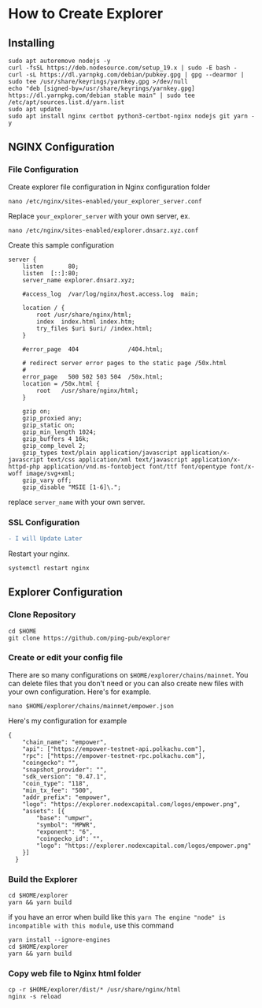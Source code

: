# How to Create Explorer
## Installing
```
sudo apt autoremove nodejs -y
curl -fsSL https://deb.nodesource.com/setup_19.x | sudo -E bash -
curl -sL https://dl.yarnpkg.com/debian/pubkey.gpg | gpg --dearmor | sudo tee /usr/share/keyrings/yarnkey.gpg >/dev/null
echo "deb [signed-by=/usr/share/keyrings/yarnkey.gpg] https://dl.yarnpkg.com/debian stable main" | sudo tee /etc/apt/sources.list.d/yarn.list
sudo apt update
sudo apt install nginx certbot python3-certbot-nginx nodejs git yarn -y 
```
## NGINX Configuration

### File Configuration
Create explorer file configuration in Nginx configuration folder
```
nano /etc/nginx/sites-enabled/your_explorer_server.conf
```
Replace `your_explorer_server` with your own server, ex.
```
nano /etc/nginx/sites-enabled/explorer.dnsarz.xyz.conf
```
Create this sample configuration
```
server {
    listen       80;
    listen  [::]:80;
    server_name explorer.dnsarz.xyz;

    #access_log  /var/log/nginx/host.access.log  main;

    location / {
        root /usr/share/nginx/html;
        index  index.html index.htm;
        try_files $uri $uri/ /index.html;
    }

    #error_page  404              /404.html;

    # redirect server error pages to the static page /50x.html
    #
    error_page   500 502 503 504  /50x.html;
    location = /50x.html {
        root   /usr/share/nginx/html;
    }

    gzip on;
    gzip_proxied any;
    gzip_static on;
    gzip_min_length 1024;
    gzip_buffers 4 16k;
    gzip_comp_level 2;
    gzip_types text/plain application/javascript application/x-javascript text/css application/xml text/javascript application/x-httpd-php application/vnd.ms-fontobject font/ttf font/opentype font/x-woff image/svg+xml;
    gzip_vary off;
    gzip_disable "MSIE [1-6]\.";
```
replace `server_name` with your own server.<br>
### SSL Configuration
```diff
- I will Update Later
```
Restart your nginx.
```
systemctl restart nginx
```


## Explorer Configuration
### Clone Repository
```
cd $HOME
git clone https://github.com/ping-pub/explorer
```

### Create or edit your config file
There are so many configurations on ``$HOME/explorer/chains/mainnet``. You can delete files that you don't need or you can also create new files with your own configuration. Here's for example.
```
nano $HOME/explorer/chains/mainnet/empower.json
```

Here's my configuration for example

```
{
    "chain_name": "empower",
    "api": ["https://empower-testnet-api.polkachu.com"],
    "rpc": ["https://empower-testnet-rpc.polkachu.com"],
    "coingecko": "",
    "snapshot_provider": "",
    "sdk_version": "0.47.1",
    "coin_type": "118",
    "min_tx_fee": "500",
    "addr_prefix": "empower",
    "logo": "https://explorer.nodexcapital.com/logos/empower.png",
    "assets": [{
        "base": "umpwr",
        "symbol": "MPWR",
        "exponent": "6",
        "coingecko_id": "",
        "logo": "https://explorer.nodexcapital.com/logos/empower.png"
    }]
  }
```
### Build the Explorer
```
cd $HOME/explorer
yarn && yarn build
```
if you have an error when build like this ``yarn The engine "node" is incompatible with this module``, use this command
```
yarn install --ignore-engines
cd $HOME/explorer
yarn && yarn build
```
### Copy web file to Nginx html folder
```
cp -r $HOME/explorer/dist/* /usr/share/nginx/html
nginx -s reload
```

